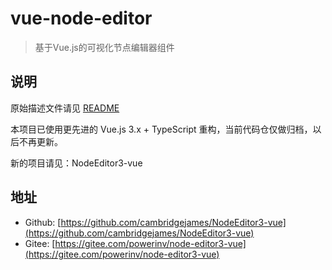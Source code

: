 # vue-node-editor

> 基于Vue.js的可视化节点编辑器组件

## 说明

原始描述文件请见 [README](docs/README.md)

本项目已使用更先进的 Vue.js 3.x + TypeScript 重构，当前代码仓仅做归档，以后不再更新。

新的项目请见：NodeEditor3-vue

## 地址

- Github: [https://github.com/cambridgejames/NodeEditor3-vue](https://github.com/cambridgejames/NodeEditor3-vue)
- Gitee: [https://gitee.com/powerinv/node-editor3-vue](https://gitee.com/powerinv/node-editor3-vue)
